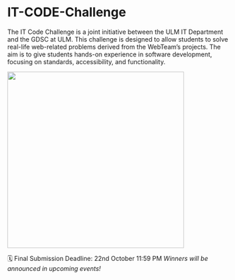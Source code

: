 # IT-CODE-Challenge

The IT Code Challenge is a joint initiative between the ULM IT Department and the GDSC at ULM. This challenge is designed to allow students to solve real-life web-related problems derived from the WebTeam’s projects. The aim is to give students hands-on experience in software development, focusing on standards, accessibility, and functionality.

<div style="width:100vw;">
  <img align="center" src="https://github.com/user-attachments/assets/672539bc-f1a7-4747-a70c-911b5ecb42ca" height="400px" width="auto"/>
</div>


🗓️ Final Submission Deadline: 22nd October 11:59 PM
_Winners will be announced in upcoming events!_


